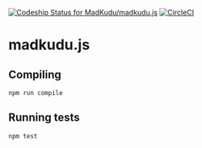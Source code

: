 [![Codeship Status for MadKudu/madkudu.js](https://codeship.com/projects/196466/status?branch=master)](https://codeship.com/projects/196466)
[![CircleCI](https://circleci.com/gh/MadKudu/madkudu.js/tree/master.svg?style=svg)](https://circleci.com/gh/MadKudu/madkudu.js/tree/master)

# madkudu.js

## Compiling

```
npm run compile
```

## Running tests

```
npm test
```
